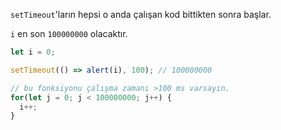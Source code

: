 
`setTimeout`'ların hepsi o anda çalışan kod bittikten sonra başlar.

`i` en son `100000000` olacaktır.

```js run
let i = 0;

setTimeout(() => alert(i), 100); // 100000000

// bu fonksiyonu çalışma zamanı >100 ms varsayın.
for(let j = 0; j < 100000000; j++) {
  i++; 
}
```
